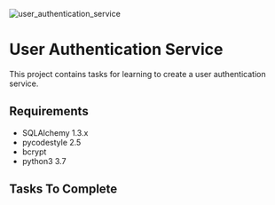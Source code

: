 ![user_authentication_service](https://github.com/richard-1257/alx-backend-user-data/assets/83041703/befe2d3b-bd14-4202-bdb0-9f61b5dabb4f)


# User Authentication Service
This project contains tasks for learning to create a user authentication service.

## Requirements
- SQLAlchemy 1.3.x
- pycodestyle 2.5
- bcrypt
- python3 3.7

## Tasks To Complete

